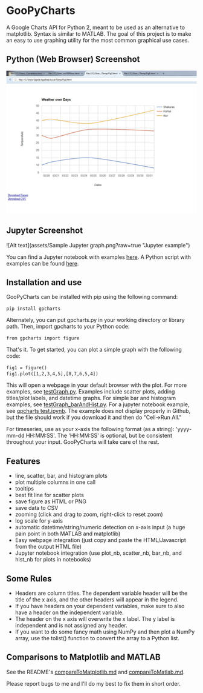 # GooPyCharts
A Google Charts API for Python 2, meant to be used as an alternative to matplotlib. Syntax is similar to MATLAB. The goal of this project is to make an easy to use graphing utility for the most common graphical use cases.

## Python (Web Browser) Screenshot

![Alt text](assets/testGraphOutput.JPG?raw=true "Python example")

## Jupyter Screenshot

![Alt text](assets/Sample Jupyter graph.png?raw=true "Jupyter example")

You can find a Jupyter notebook with examples [here](examples/gpcharts%20test.ipynb). A Python script with examples can be found [here](examples/testGraph.py).

## Installation and use
GooPyCharts can be installed with pip using the following command:

```
pip install gpcharts
```

Alternately, you can put gpcharts.py in your working directory or library path. Then, import gpcharts to your Python code:

```
from gpcharts import figure
```

That's it. To get started, you can plot a simple graph with the following code:

```
fig1 = figure()
fig1.plot([1,2,3,4,5],[8,7,6,5,4])
```

This will open a webpage in your default browser with the plot. For more examples, see [testGraph.py](examples/testGraph.py). Examples include scatter plots, adding titles/plot labels, and datetime graphs. For simple bar and histogram examples, see [testGraph_barAndHist.py](examples/testGraph_barAndHist.py). For a jupyter notebook example, see [gpcharts test.ipynb](examples/gpcharts%20test.ipynb). The example does not display properly in Github, but the file should work if you download it and then do "Cell->Run All."

For timeseries, use as your x-axis the following format (as a string): 'yyyy-mm-dd HH:MM:SS'. The 'HH:MM:SS' is optional, but be consistent throughout your input. GooPyCharts will take care of the rest.

## Features
- line, scatter, bar, and histogram plots
- plot multiple columns in one call
- tooltips
- best fit line for scatter plots
- save figure as HTML or PNG
- save data to CSV
- zooming (click and drag to zoom, right-click to reset zoom)
- log scale for y-axis
- automatic datetime/string/numeric detection on x-axis input (a huge pain point in both MATLAB and matplotlib)
- Easy webpage integration (just copy and paste the HTML/Javascript from the output HTML file)
- Jupyter notebook integration (use plot_nb, scatter_nb, bar_nb, and hist_nb for plots in notebooks)

## Some Rules
- Headers are column titles. The dependent variable header will be the title of the x axis, and the other headers will appear in the legend.
- If you have headers on your dependent variables, make sure to also have a header on the independent variable.
- The header on the x axis will overwrite the x label. The y label is independent and is not assigned any header.
- If you want to do some fancy math using NumPy and then plot a NumPy array, use the tolist() function to convert the array to a Python list.

## Comparisons to Matplotlib and MATLAB
See the README's [compareToMatplotlib.md](assets/compareToMatplotlib.md) and [compareToMatlab.md](assets/compareToMatlab.md).

Please report bugs to me and I'll do my best to fix them in short order.
